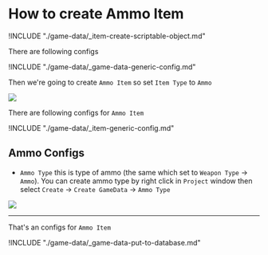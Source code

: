 # How to create Ammo Item

!INCLUDE "./game-data/_item-create-scriptable-object.md"

There are following configs

!INCLUDE "./game-data/_game-data-generic-config.md"

Then we're going to create `Ammo Item` so set `Item Type` to `Ammo`

![](../images/items/003-6.png)

There are following configs for `Ammo Item`

!INCLUDE "./game-data/_item-generic-config.md"

## Ammo Configs

- `Ammo Type` this is type of ammo (the same which set to `Weapon Type` -> `Ammo`). You can create ammo type by right click in `Project` window then select `Create` -> `Create GameData` -> `Ammo Type`

![](../images/items/008.png)

* * *

That's an configs for `Ammo Item`

!INCLUDE "./game-data/_game-data-put-to-database.md"